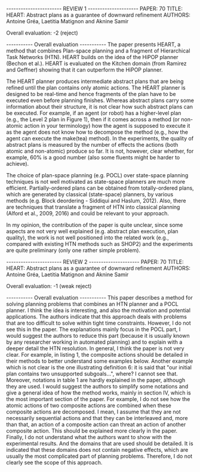 ----------------------- REVIEW 1 ---------------------
PAPER: 70
TITLE: HEART: Abstract plans as a guarantee of downward refinement
AUTHORS: Antoine Gréa, Laetitia Matignon and Aknine Samir

Overall evaluation: -2 (reject)

----------- Overall evaluation -----------
The paper presents HEART, a method that combines Plan-space planning and a fragment of Hierarchical Task Networks (HTN). HEART builds on the idea of the HiPOP planner (Bechon et al.). HEART is evaluated on the Kitchen domain (from Ramirez and Geffner) showing that it can outperform the HiPOP planner.

The HEART planner produces intermediate abstract plans that are being refined until the plan contains only atomic actions. The HEART planner is designed to be real-time and hence fragments of the plan have to be executed even before planning finishes. Whereas abstract plans carry some information about their structure, it is not clear how such abstract plans can be executed. For example, if an agent (or robot) has a higher-level plan (e.g., the Level 2 plan in Figure 1), then if it comes across a method (or non-atomic action in your terminology) how the agent is supposed to execute it as the agent does not know how to decompose the method (e.g., how the agent can execute the make(tea) method). In the experiments, the quality of abstract plans is measured by the number of effects the actions (both atomic and non-atomic) produce so far. It is not, however, clear whether, for example, 60% is a good number (also some fluents might be harder to achieve). 

The choice of plan-space planning (e.g. POCL) over state-space planning techniques is not well motivated as state-space planners are much more efficient. Partially-ordered plans can be obtained from totally-ordered plans, which are generated by classical (state-space) planners, by various methods (e.g. Block deordering - Siddiqui and Haslum, 2012). Also, there are techniques that translate a fragment of HTN into classical planning (Alford et al., 2009, 2016) and could be relevant to your approach. 

In my opinion, the contribution of the paper is quite unclear, since some aspects are not very well explained (e.g. abstract plan execution, plan quality), the work is not well positioned into the related work (e.g., compared with existing HTN methods such as SHOP2) and the experiments are quite preliminary (only one rather simple problem).


----------------------- REVIEW 2 ---------------------
PAPER: 70
TITLE: HEART: Abstract plans as a guarantee of downward refinement
AUTHORS: Antoine Gréa, Laetitia Matignon and Aknine Samir

Overall evaluation: -1 (weak reject)

----------- Overall evaluation -----------
This paper describes a method for solving planning problems that combines an HTN planner and a POCL planner. I think the idea is interesting, and also the motivation and potential applications. The authors indicate that this approach deals with problems that are too difficult to solve within tight time constraints. However, I do not see this in the paper. The explanations mainly focus in the POCL part, I would suggest the authors to reduce this part (because it is usually known by any researcher working in automated planning) and to explain with a deeper detail the HTN resolution.
In general, I think the paper is not very clear. For example, in listing 1, the composite actions should be detailed in their methods to better understand some examples below. Another example which is not clear is the one illustrating definition 6: it is said that "our initial plan contains two unsupported subgoals...", where? I cannot see that. 
Moreover, notations in table 1 are hardly explained in the paper, although they are used. I would suggest the authors to simplify some notations and give a general idea of how the method works, mainly in section IV, which is the most important section of the paper. For example, I do not see how the atomic actions of two composite actions are combined when these composite actions are decomposed. I mean, I assume that they are not necessarily sequential actions and that they can be interleaved and, more than that, an action of a composite action can threat an action of another composite action. This should be explained more clearly in the paper.
Finally, I do not understand what the authors want to show with the experimental results. And the domains that are used should be detailed. It is indicated that these domains does not contain negative effects, which are usually the most complicated part of planning problems. Therefore, I do not clearly see the scope of this approach.

